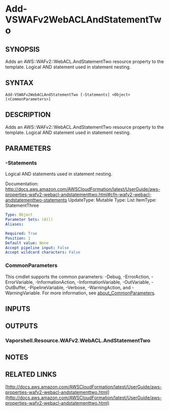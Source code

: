# Add-VSWAFv2WebACLAndStatementTwo

## SYNOPSIS
Adds an AWS::WAFv2::WebACL.AndStatementTwo resource property to the template.
Logical AND statement used in statement nesting.

## SYNTAX

```
Add-VSWAFv2WebACLAndStatementTwo [-Statements] <Object> [<CommonParameters>]
```

## DESCRIPTION
Adds an AWS::WAFv2::WebACL.AndStatementTwo resource property to the template.
Logical AND statement used in statement nesting.

## PARAMETERS

### -Statements
Logical AND statements used in statement nesting.

Documentation: http://docs.aws.amazon.com/AWSCloudFormation/latest/UserGuide/aws-properties-wafv2-webacl-andstatementtwo.html#cfn-wafv2-webacl-andstatementtwo-statements
UpdateType: Mutable
Type: List
ItemType: StatementThree

```yaml
Type: Object
Parameter Sets: (All)
Aliases:

Required: True
Position: 1
Default value: None
Accept pipeline input: False
Accept wildcard characters: False
```

### CommonParameters
This cmdlet supports the common parameters: -Debug, -ErrorAction, -ErrorVariable, -InformationAction, -InformationVariable, -OutVariable, -OutBuffer, -PipelineVariable, -Verbose, -WarningAction, and -WarningVariable. For more information, see [about_CommonParameters](http://go.microsoft.com/fwlink/?LinkID=113216).

## INPUTS

## OUTPUTS

### Vaporshell.Resource.WAFv2.WebACL.AndStatementTwo
## NOTES

## RELATED LINKS

[http://docs.aws.amazon.com/AWSCloudFormation/latest/UserGuide/aws-properties-wafv2-webacl-andstatementtwo.html](http://docs.aws.amazon.com/AWSCloudFormation/latest/UserGuide/aws-properties-wafv2-webacl-andstatementtwo.html)

